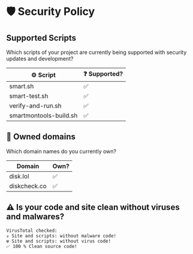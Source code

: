 # 🛡️ Security Policy

## Supported Scripts

Which scripts of your project are currently being supported with security updates and development?

| ⚙️ Script | ❓ Supported?          |
| ------- | ------------------ |
| smart.sh | :white_check_mark: |
| smart-test.sh | :white_check_mark: |
| verify-and-run.sh | :white_check_mark: |
| smartmontools-build.sh | :white_check_mark: |

## 🔗 Owned domains

Which domain names do you currently own?

| Domain | Own?          |
| ------- | ------------------ |
| disk.lol | :white_check_mark: |
| diskcheck.co | :white_check_mark: |

## ⚠️ Is your code and site clean without viruses and malwares?
```
VirusTotal checked:
☣️ Site and scripts: without malware code!
☢️ Site and scripts: without virus code!
✅ 100 % Clean source code!
```
